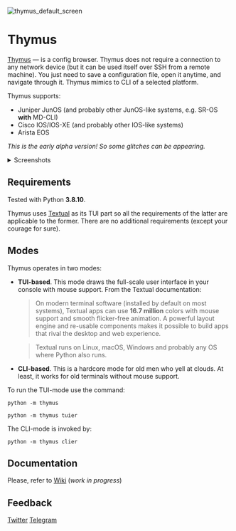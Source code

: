 
![thymus_default_screen](https://github.com/blademd/thymus/assets/1499024/05714622-cdd7-4557-a49d-6aa8ddb51909)

# Thymus

[Thymus](https://en.wikipedia.org/wiki/Thymus_(plant)) — is a config browser. Thymus does not require a connection to any network device (but it can be used itself over SSH from a remote machine). You just need to save a configuration file, open it anytime, and navigate through it. Thymus mimics to CLI of a selected platform.

Thymus supports:

* Juniper JunOS (and probably other JunOS-like systems, e.g. SR-OS **with** MD-CLI)
* Cisco IOS/IOS-XE (and probably other IOS-like systems)
* Arista EOS

*This is the early alpha version! So some glitches can be appearing.*

<details>
	<summary>Screenshots</summary>
	<hr>

 JunOS context screen

 ![thymus_junos_example](https://github.com/blademd/thymus/assets/1499024/e7b0afe9-2b0d-472b-8c6e-098a5fa1dd53)

 IOS context screen

 ![thymus_ios_example](https://github.com/blademd/thymus/assets/1499024/0dfe16c1-2e79-4175-9ca2-fea5882f176b)

 Compare/diff between two configs (JunOS is just as an example)

 ![thymus_junos_compare_example](https://github.com/blademd/thymus/assets/1499024/81b4b4fd-c1cb-4fe8-8e51-f8c435a71025)


</details>

## Requirements

Tested with Python **3.8.10**.

Thymus uses [Textual](https://github.com/Textualize/textual) as its TUI part so all the requirements of the latter are applicable to the former. There are no additional requirements (except your courage for sure).

## Modes

Thymus operates in two modes:

- **TUI-based**. This mode draws the full-scale user interface in your console with mouse support. From the Textual documentation:

	> On modern terminal software (installed by default on most systems), Textual apps can use **16.7 million** colors with mouse support and smooth flicker-free animation. A powerful layout engine and re-usable components makes it possible to build apps that rival the desktop and web experience.

	> Textual runs on Linux, macOS, Windows and probably any OS where Python also runs.

- **CLI-based**. This is a hardcore mode for old men who yell at clouds. At least, it works for old terminals without mouse support.

To run the TUI-mode use the command:
```
python -m thymus
```
```
python -m thymus tuier
```
The CLI-mode is invoked by:
```
python -m thymus clier
```

## Documentation

Please, refer to [Wiki](https://github.com/blademd/thymus/wiki) (*work in progress*)

## Feedback

[Twitter](https://twitter.com/blademd)
[Telegram](https://t.me/blademd)
